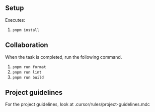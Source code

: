 ## Setup

Executes:

1. `pnpm install`

## Collaboration

When the task is completed, run the following command.

1. `pnpm run format`
2. `pnpm run lint`
3. `pnpm run build`

## Project guidelines

For the project guidelines, look at .cursor/rules/project-guidelines.mdc
